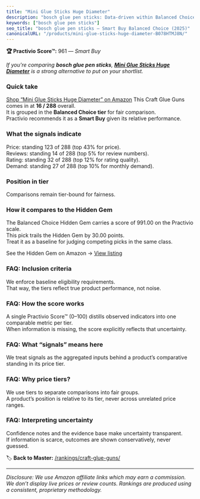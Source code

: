 ```yaml
---
title: "Mini Glue Sticks Huge Diameter"
description: "bosch glue pen sticks: Data-driven within Balanced Choice ranking using the Practivio Score™. Positioned by quality, value, demand, findability, momentum."
keywords: ["bosch glue pen sticks"]
seo_title: "bosch glue pen sticks — Smart Buy Balanced Choice (2025)"
canonicalURL: "/products/mini-glue-sticks-huge-diameter-B078HTMJ8N/"
---
```


**🏆 Practivio Score™:** 961 — _Smart Buy_


*If you're comparing **bosch glue pen sticks**, **[Mini Glue Sticks Huge Diameter](https://www.amazon.com/dp/B078HTMJ8N?tag=practivio-20)** is a strong alternative to put on your shortlist.*
### Quick take
[Shop “Mini Glue Sticks Huge Diameter” on Amazon](https://www.amazon.com/dp/B078HTMJ8N?tag=practivio-20)
This Craft Glue Guns comes in at **16 / 288** overall.  
It is grouped in the **Balanced Choice tier** for fair comparison.  
Practivio recommends it as a **Smart Buy** given its relative performance.

### What the signals indicate
Price: standing 123 of 288 (top 43% for price).  
Reviews: standing 14 of 288 (top 5% for review numbers).  
Rating: standing 32 of 288 (top 12% for rating quality).  
Demand: standing 27 of 288 (top 10% for monthly demand).

### Position in tier
Comparisons remain tier-bound for fairness.

### How it compares to the Hidden Gem
The Balanced Choice Hidden Gem carries a score of 991.00 on the Practivio scale.  
This pick trails the Hidden Gem by 30.00 points.  
Treat it as a baseline for judging competing picks in the same class.  

See the Hidden Gem on Amazon → [View listing](https://www.amazon.com/dp/B001AH5EXK?tag=practivio-20)

### FAQ: Inclusion criteria
We enforce baseline eligibility requirements.  
That way, the tiers reflect true product performance, not noise.

### FAQ: How the score works
A single Practivio Score™ (0–100) distills observed indicators into one comparable metric per tier.  
When information is missing, the score explicitly reflects that uncertainty.

### FAQ: What “signals” means here
We treat signals as the aggregated inputs behind a product’s comparative standing in its price tier.

### FAQ: Why price tiers?
We use tiers to separate comparisons into fair groups.  
A product’s position is relative to its tier, never across unrelated price ranges.

### FAQ: Interpreting uncertainty
Confidence notes and the evidence base make uncertainty transparent.  
If information is scarce, outcomes are shown conservatively, never guessed.


🏷️ **Back to Master:** [/rankings/craft-glue-guns/](/rankings/craft-glue-guns/)

---
_Disclosure: We use Amazon affiliate links which may earn a commission. We don’t display live prices or review counts. Rankings are produced using a consistent, proprietary methodology._
